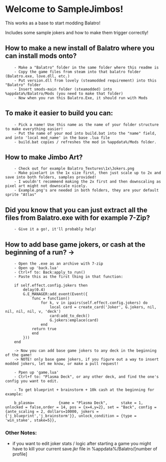 # Welcome to SampleJimbos!
This works as a base to start modding Balatro!

Includes some sample jokers and how to make them trigger correctly!

## How to make a new install of Balatro where you can install mods onto?
```
	- Make a "Balatro" folder in the same folder where this readme is
	- Copy the game files from steam into that balatro folder (Balatro.exe, love.dll, etc.)
	- Put version.dll from lovely (steamodded requirement) into this "Balatro" folder
	- Insert smods-main folder (steamodded) into %appdata%/Balatro/Mods (you need to make that folder)
	- Now when you run this Balatro.Exe, it should run with Mods
```

## To make it easier to build you can:
```
	- Pick a name! Use this name as the name of your folder structure to make everything easier!
	- Put the name of your mod into build.bat into the "name" field, and into 'local mod_name' in the base .lua file
	- build.bat copies / refreshes the mod in %appdata%/Mods folder.
```


## How to make Jimbo Art?
```
	- Check out for example Balatro_Textures\1x\Jokers.png
	- Make pixelart in the 1x size first, then just scale up to 2x and save into both folders, samples provided!
	- I wouldn't recommend making the 2x first and then downscaling as pixel art might not downscale nicely.
	- Example.png's are needed in both folders, they are your default sprite "Atlas"
```



## Did you know that you can just extract all the files from Balatro.exe with for example 7-Zip?
```
	- Give it a go!, it'll probably help!
```



## How to add base game jokers, or cash at the beginning of a run? ->
```
	- Open the .exe as an archive with 7-zip
	- Open up 'back.lua'
	- Ctrl+f to: Back:apply_to_run()
	- Paste this as the first thing in that function:
```
```
	if self.effect.config.jokers then
		delay(0.4)
		G.E_MANAGER:add_event(Event({
			func = function()
				for k, v in ipairs(self.effect.config.jokers) do
					local card = create_card('Joker', G.jokers, nil, nil, nil, nil, v, 'deck')
					card:add_to_deck()
					G.jokers:emplace(card)
				end
			return true
			end
		}))
    end	
```
```
	-> Now you can add base game jokers to any deck in the beginning of the game!
	-> NOTE! only base game jokers, if you figure out a way to insert modded jokers, let me know, or make a pull request!
	
	- Ppen up 'game.lua'
	- Ctrl+f to: "Plasma Deck", or any other deck, and find the one's config you want to edit.
		
	- To get blueprint + brainstorm + 10k cash at the beginning for example:
	
	b_plasma=           {name = "Plasma Deck",      stake = 1, unlocked = false,order = 14, pos = {x=4,y=2}, set = "Back", config = {ante_scaling = 2, dollars=10000, jokers = {'j_blueprint','j_brainstorm'}}, unlock_condition = {type = 'win_stake', stake=5}},
```

### Other Notes:
- if you want to edit joker stats / logic after starting a game you might have to kill your current save.jkr file in %appdata%/Balatro/[number of profile]
